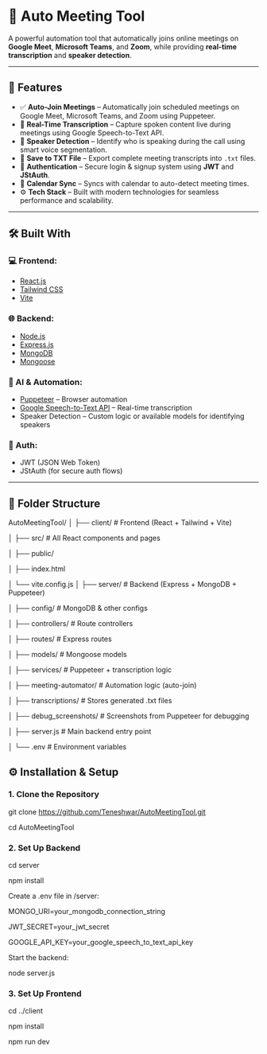 # 🤖 Auto Meeting Tool

A powerful automation tool that automatically joins online meetings on **Google Meet**, **Microsoft Teams**, and **Zoom**, while providing **real-time transcription** and **speaker detection**.

---

## 🚀 Features

- ✅ **Auto-Join Meetings** – Automatically join scheduled meetings on Google Meet, Microsoft Teams, and Zoom using Puppeteer.
- 📝 **Real-Time Transcription** – Capture spoken content live during meetings using Google Speech-to-Text API.
- 🧠 **Speaker Detection** – Identify who is speaking during the call using smart voice segmentation.
- 💾 **Save to TXT File** – Export complete meeting transcripts into `.txt` files.
- 🔐 **Authentication** – Secure login & signup system using **JWT** and **JStAuth**.
- 📅 **Calendar Sync** – Syncs with calendar to auto-detect meeting times.
- ⚙️ **Tech Stack** – Built with modern technologies for seamless performance and scalability.

---

## 🛠️ Built With

### 💻 Frontend:
- [React.js](https://reactjs.org/)
- [Tailwind CSS](https://tailwindcss.com/)
- [Vite](https://vitejs.dev/) 

### 🌐 Backend:
- [Node.js](https://nodejs.org/)
- [Express.js](https://expressjs.com/)
- [MongoDB](https://www.mongodb.com/)
- [Mongoose](https://mongoosejs.com/)

### 🧠 AI & Automation:
- [Puppeteer](https://pptr.dev/) – Browser automation
- [Google Speech-to-Text API](https://cloud.google.com/speech-to-text) – Real-time transcription
- Speaker Detection – Custom logic or available models for identifying speakers

### 🔐 Auth:
- JWT (JSON Web Token)
- JStAuth (for secure auth flows)

---

## 📂 Folder Structure

AutoMeetingTool/
│
├── client/ # Frontend (React + Tailwind + Vite)

│ ├── src/ # All React components and pages

│ ├── public/

│ ├── index.html

│ └── vite.config.js
│
├── server/ # Backend (Express + MongoDB + Puppeteer)

│ ├── config/ # MongoDB & other configs

│ ├── controllers/ # Route controllers

│ ├── routes/ # Express routes

│ ├── models/ # Mongoose models

│ ├── services/ # Puppeteer + transcription logic

│ ├── meeting-automator/ # Automation logic (auto-join)

│ ├── transcriptions/ # Stores generated .txt files

│ ├── debug_screenshots/ # Screenshots from Puppeteer for debugging

│ ├── server.js # Main backend entry point

│ └── .env # Environment variables

## ⚙️ Installation & Setup

### 1. Clone the Repository

git clone https://github.com/Teneshwar/AutoMeetingTool.git

cd AutoMeetingTool


### 2. Set Up Backend
cd server

npm install

Create a .env file in /server:

MONGO_URI=your_mongodb_connection_string

JWT_SECRET=your_jwt_secret

GOOGLE_API_KEY=your_google_speech_to_text_api_key

Start the backend:

node server.js

### 3. Set Up Frontend
cd ../client

npm install

npm run dev
